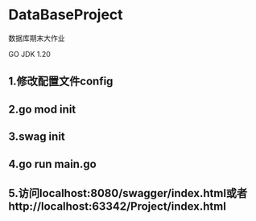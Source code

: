 # DataBaseProject
数据库期末大作业

GO JDK 1.20

## 1.修改配置文件config

## 2.go mod init

## 3.swag init

## 4.go run main.go

## 5.访问localhost:8080/swagger/index.html或者http://localhost:63342/Project/index.html
